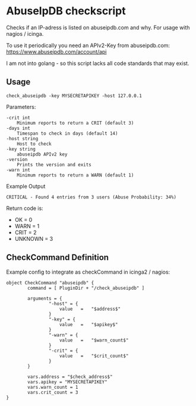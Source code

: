# AbuseIpDB checkscript

Checks if an IP-adress is listed on abuseipdb.com and why. For usage with nagios / icinga.

To use it periodically you need an APIv2-Key from abuseipdb.com: https://www.abuseipdb.com/account/api

I am not into golang - so this script lacks all code standards that may exist.

## Usage

```
check_abuseipdb -key MYSECRETAPIKEY -host 127.0.0.1
```

Parameters:
```
-crit int
    Minimum reports to return a CRIT (default 3)
-days int
    Timespan to check in days (default 14)
-host string
    Host to check
-key string
    abuseipdb APIv2 key
-version
    Prints the version and exits
-warn int
    Minimum reports to return a WARN (default 1)
```

Example Output
```
CRITICAL - Found 4 entries from 3 users (Abuse Probability: 34%)
```

Return code is:

- OK = 0
- WARN = 1
- CRIT = 2
- UNKNOWN = 3

## CheckCommand Definition
Example config to integrate as checkCommand in icinga2 / nagios:
```
object CheckCommand "abuseipdb" {
        command = [ PluginDir + "/check_abuseipdb" ]

        arguments = {
                "-host" = {
                    value   =   "$address$"
                }
                "-key" = {
                    value   =   "$apikey$"
                }
                "-warn" = { 
                    value   =   "$warn_count$"
                }
                "-crit" = {
                    value   =   "$crit_count$"
                }
        }

        vars.address = "$check_address$"
        vars.apikey = "MYSECRETAPIKEY"
        vars.warn_count = 1
        vars.crit_count = 3
}
```